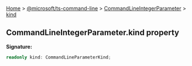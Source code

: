 [Home](./index) &gt; [@microsoft/ts-command-line](./ts-command-line.md) &gt; [CommandLineIntegerParameter](./ts-command-line.commandlineintegerparameter.md) &gt; [kind](./ts-command-line.commandlineintegerparameter.kind.md)

## CommandLineIntegerParameter.kind property


<b>Signature:</b>

```typescript
readonly kind: CommandLineParameterKind;
```
